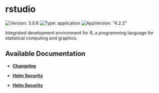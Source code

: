 # rstudio

![Version: 3.0.6](https://img.shields.io/badge/Version-3.0.6-informational?style=flat-square) ![Type: application](https://img.shields.io/badge/Type-application-informational?style=flat-square) ![AppVersion: "4.2.2"](https://img.shields.io/badge/AppVersion-"4.2.2"-informational?style=flat-square)

Integrated development environment for R, a programming language for statistical computing and graphics.

## Available Documentation

- [**Changelog**](CHANGELOG)

- [**Helm Security**](container-security)

- [**Helm Security**](helm-security)


